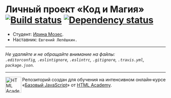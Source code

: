 # Личный проект «Код и Магия» [![Build status][travis-image]][travis-url] [![Dependency status][dependency-image]][dependency-url]

* Студент: [Ирина Мозес](https://up.htmlacademy.ru/javascript/5/user/208124).
* Наставник: `Евгений Лепёшкин.`

---

_Не удаляйте и не обращайте внимание на файлы:_<br>
_`.editorconfig`, `.eslintignore`, `.eslintrc`, `.gitignore`, `.travis.yml`, `package.json`._

---

<a href="https://htmlacademy.ru/intensive/javascript"><img align="left" width="50" height="50" title="HTML Academy" src="https://up.htmlacademy.ru/static/img/intensive/javascript/logo-for-github.svg"></a>

Репозиторий создан для обучения на интенсивном онлайн‑курсе «[Базовый JavaScript](https://htmlacademy.ru/intensive/javascript)» от [HTML Academy](https://htmlacademy.ru).

[travis-image]: https://travis-ci.org/htmlacademy-javascript/208124-code-and-magick.svg?branch=master
[travis-url]: https://travis-ci.org/htmlacademy-javascript/208124-code-and-magick
[dependency-image]: https://david-dm.org/htmlacademy-javascript/208124-code-and-magick.svg?style=flat-square
[dependency-url]: https://david-dm.org/htmlacademy-javascript/208124-code-and-magick

